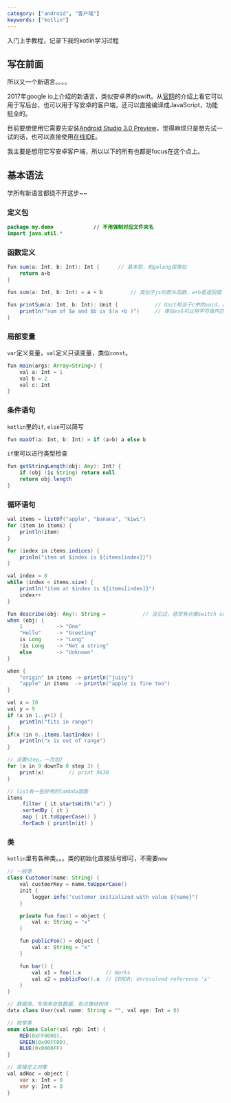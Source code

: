 ```yaml
---
category: ["android", "客户端"]
keywords: ["kotlin"]
---
```


入门上手教程，记录下我的kotlin学习过程

<!-- more -->

## 写在前面
所以又一个新语言。。。。

2017年google io上介绍的新语言，类似安卓界的swift。从[官网](https://kotlinlang.org/docs/reference/)的介绍上看它可以用于写后台，也可以用于写安卓的客户端，还可以直接编译成JavaScript，功能挺全的。

目前要想使用它需要先安装[Android Studio 3.0 Preview](https://developer.android.com/studio/preview/index.html)，觉得麻烦只是想先试一试的话，也可以直接使用[在线IDE](https://try.kotlinlang.org/#/Examples/Hello,%20world!/Simplest%20version/Simplest%20version.kt)。

我主要是想用它写安卓客户端，所以以下的所有也都是focus在这个点上。

## 基本语法
学所有新语言都绕不开这步~~

### 定义包
```java
package my.demo             // 不用强制对应文件夹名
import java.util.*
```

### 函数定义
```java
fun sum(a: Int, b: Int): Int {      // 基本型，和golang很类似
    return a+b
}

fun sum(a: Int, b: Int) = a + b         // 类似于js的箭头函数，a+b是返回值

fun printSum(a: Int, b: Int): Unit {            // Unit相当于c中的void，即返回值为空，可以省略
    println("sum of $a and $b is $(a +b )")     // 类似es6可以用字符串内匹配
}

```

### 局部变量
`var`定义变量，`val`定义只读变量，类似`const`。
```java
fun main(args: Array<String>) {
    val a: Int = 1
    val b = 2
    val c: Int
}
```

### 条件语句
`kotlin`里的`if`, `else`可以简写

```java
fun maxOf(a: Int, b: Int) = if (a>b) a else b
```

`if`里可以进行类型检查
```java
fun getStringLength(obj: Any): Int? {
    if (obj !is String) return null
    return obj.length
}
```

### 循环语句
```java
val items = listOf("apple", "banana", "kiwi")
for (item in items) {
    println(item)
}

for (index in items.indices) {
    prinln("item at $index is ${items[index]}")
}

val index = 0
while (index < items.size) {                            
    println("item at $index is ${items[index]}")
    index++
}

fun describe(obj: Any): String =            // 没见过，感觉有点像switch case
when (obj) {
    1           -> "One"
    "Hello"     -> "Greeting"
    is Long     -> "Long"
    !is Long    -> "Not a string"
    else        -> "Unknown"
}

when {
    "origin" in items -> println("juicy")
    "apple" in items  -> println("apple is fine too")  
}

val x = 10
val y = 9
if (x in 1..y+1) {
    println("fits in range")
}
if(x !in 0..items.lastIndex) {
    println("x is out of range")
}

// 设置step，一次加2
for (x in 9 downTo 0 step 3) {
    print(x)        // print 9630
}

// list有一些好用的lambda函数
items
    .filter { it.startsWith("a") }
    .sortedBy { it }
    .map { it.toUpperCase() }
    .forEach { println(it) }
```

### 类
`kotlin`里有各种类。。。类的初始化直接括号即可，不需要`new`
```java
// 一般类
class Customer(name: String) {
    val custoerKey = name.toUpperCase()
    init {
        logger.info("customer initialized with value ${name}")
    }

    private fun foo() = object {
        val x: String = "x"
    }

    fun publicFoo() = object {
        val x: String = "x"
    }

    fun bar() {
        val x1 = foo().x        // Works
        val x2 = publicFoo().x  // ERROR: Unresolved reference 'x'
    }
}

// 数据类，专用来存放数据，有点像结构体
data class User(val name: String = "", val age: Int = 0)

// 枚举类
enum class Color(val rgb: Int) {
    RED(0xFF0000),
    GREEN(0x00FF00),
    BLUE(0x0000FF)
}

// 直接定义对象
val adHoc = object {
    var x: Int = 0
    var y: Int = 0
}
```
